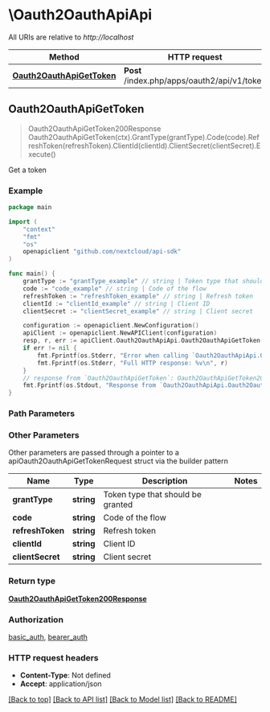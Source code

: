 # \Oauth2OauthApiApi

All URIs are relative to *http://localhost*

Method | HTTP request | Description
------------- | ------------- | -------------
[**Oauth2OauthApiGetToken**](Oauth2OauthApiApi.md#Oauth2OauthApiGetToken) | **Post** /index.php/apps/oauth2/api/v1/token | Get a token



## Oauth2OauthApiGetToken

> Oauth2OauthApiGetToken200Response Oauth2OauthApiGetToken(ctx).GrantType(grantType).Code(code).RefreshToken(refreshToken).ClientId(clientId).ClientSecret(clientSecret).Execute()

Get a token

### Example

```go
package main

import (
    "context"
    "fmt"
    "os"
    openapiclient "github.com/nextcloud/api-sdk"
)

func main() {
    grantType := "grantType_example" // string | Token type that should be granted
    code := "code_example" // string | Code of the flow
    refreshToken := "refreshToken_example" // string | Refresh token
    clientId := "clientId_example" // string | Client ID
    clientSecret := "clientSecret_example" // string | Client secret

    configuration := openapiclient.NewConfiguration()
    apiClient := openapiclient.NewAPIClient(configuration)
    resp, r, err := apiClient.Oauth2OauthApiApi.Oauth2OauthApiGetToken(context.Background()).GrantType(grantType).Code(code).RefreshToken(refreshToken).ClientId(clientId).ClientSecret(clientSecret).Execute()
    if err != nil {
        fmt.Fprintf(os.Stderr, "Error when calling `Oauth2OauthApiApi.Oauth2OauthApiGetToken``: %v\n", err)
        fmt.Fprintf(os.Stderr, "Full HTTP response: %v\n", r)
    }
    // response from `Oauth2OauthApiGetToken`: Oauth2OauthApiGetToken200Response
    fmt.Fprintf(os.Stdout, "Response from `Oauth2OauthApiApi.Oauth2OauthApiGetToken`: %v\n", resp)
}
```

### Path Parameters



### Other Parameters

Other parameters are passed through a pointer to a apiOauth2OauthApiGetTokenRequest struct via the builder pattern


Name | Type | Description  | Notes
------------- | ------------- | ------------- | -------------
 **grantType** | **string** | Token type that should be granted | 
 **code** | **string** | Code of the flow | 
 **refreshToken** | **string** | Refresh token | 
 **clientId** | **string** | Client ID | 
 **clientSecret** | **string** | Client secret | 

### Return type

[**Oauth2OauthApiGetToken200Response**](Oauth2OauthApiGetToken200Response.md)

### Authorization

[basic_auth](../README.md#basic_auth), [bearer_auth](../README.md#bearer_auth)

### HTTP request headers

- **Content-Type**: Not defined
- **Accept**: application/json

[[Back to top]](#) [[Back to API list]](../README.md#documentation-for-api-endpoints)
[[Back to Model list]](../README.md#documentation-for-models)
[[Back to README]](../README.md)

